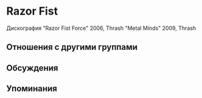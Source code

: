 # Razor Fist

Дискография
"Razor Fist Force" 2006, Thrash
"Metal Minds" 2009, Thrash

## Отношения с другими группами


## Обсуждения


## Упоминания

